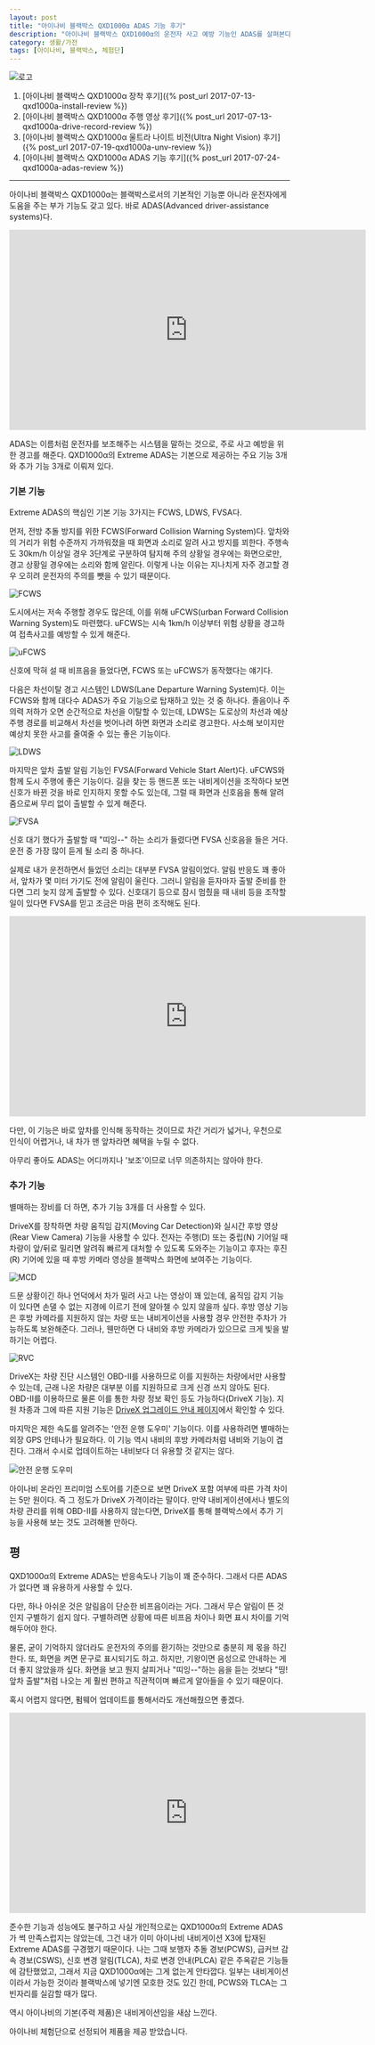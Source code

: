 ```yaml
---
layout: post
title: "아이나비 블랙박스 QXD1000α ADAS 기능 후기"
description: "아이나비 블랙박스 QXD1000α의 운전자 사고 예방 기능인 ADAS를 살펴본다."
category: 생활/가전
tags: [아이나비, 블랙박스, 체험단]
---
```


![로고](https://lh3.googleusercontent.com/-ZOHfv5nwg-M/WWdZVUbc4QI/AAAAAAAAVTY/zn8ULiJl2KETvSp09ow3hvLqfIaWtzhWQCE0YBhgL/s640/QXD1000%25CE%25B1+LOGO.png)

1. [아이나비 블랙박스 QXD1000α 장착 후기]({% post_url 2017-07-13-qxd1000a-install-review %})
2. [아이나비 블랙박스 QXD1000α 주행 영상 후기]({% post_url 2017-07-13-qxd1000a-drive-record-review %})
3. [아이나비 블랙박스 QXD1000α 울트라 나이트 비전(Ultra Night Vision) 후기]({% post_url 2017-07-19-qxd1000a-unv-review %})
4. [아이나비 블랙박스 QXD1000α ADAS 기능 후기]({% post_url 2017-07-24-qxd1000a-adas-review %})

- - - - -

아이나비 블랙박스 QXD1000α는 블랙박스로서의 기본적인 기능뿐 아니라
운전자에게 도움을 주는 부가 기능도 갖고 있다.
바로 ADAS(Advanced driver-assistance systems)다.

<center><iframe width="640" height="360" src="https://www.youtube.com/embed/ZjoPP8lmoFE" frameborder="0" allowfullscreen></iframe></center>

ADAS는 이름처럼 운전자를 보조해주는 시스템을 말하는 것으로,
주로 사고 예방을 위한 경고를 해준다.
QXD1000α의 Extreme ADAS는 기본으로 제공하는 주요 기능 3개와 추가 기능 3개로 이뤄져 있다.


### 기본 기능

Extreme ADAS의 핵심인 기본 기능 3가지는 FCWS, LDWS, FVSA다.

먼저, 전방 추돌 방지를 위한 FCWS(Forward Collision Warning System)다.
앞차와의 거리가 위험 수준까지 가까워졌을 때 화면과 소리로 알려 사고 방지를 꾀한다.
주행속도 30km/h 이상일 경우 3단계로 구분하여 탐지해
주의 상황일 경우에는 화면으로만, 경고 상황일 경우에는 소리와 함께 알린다.
이렇게 나눈 이유는 지나치게 자주 경고할 경우 오히려 운전자의 주의를 뺏을 수 있기 때문이다.

![FCWS](https://lh3.googleusercontent.com/-NcVcbKCi4PI/WXZQpcRAgjI/AAAAAAAAVpo/MI5yq9ej2Mgkn3c-vrfHtmvUyU4HGN7SwCE0YBhgL/s0/qxd1000a-fcws.jpg)

도시에서는 저속 주행할 경우도 많은데,
이를 위해 uFCWS(urban Forward Collision Warning System)도 마련했다.
uFCWS는 시속 1km/h 이상부터 위험 상황을 경고하여 접촉사고를 예방할 수 있게 해준다.

![uFCWS](https://lh3.googleusercontent.com/-bLwqbWFox84/WXZQ0osF1QI/AAAAAAAAVp4/zSJQ2mfqWDwz_7vFiegH98J6gEVj5sGvACE0YBhgL/s0/qxd1000a-ufcws.jpg)

신호에 막혀 설 때 비프음을 들었다면, FCWS 또는 uFCWS가 동작했다는 얘기다.

다음은 차선이탈 경고 시스템인 LDWS(Lane Departure Warning System)다.
이는 FCWS와 함께 대다수 ADAS가 주요 기능으로 탑재하고 있는 것 중 하나다.
졸음이나 주의력 저하가 오면 순간적으로 차선을 이탈할 수 있는데,
LDWS는 도로상의 차선과 예상 주행 경로를 비교해서 차선을 벗어나려 하면 화면과 소리로 경고한다.
사소해 보이지만 예상치 못한 사고를 줄여줄 수 있는 좋은 기능이다.

![LDWS](https://lh3.googleusercontent.com/-YmXbY_z8bfU/WXZUJciqEUI/AAAAAAAAVqc/p1mNU4TmHUUdsoBkCo6dKTN41Wkx7ucJQCE0YBhgL/s0/qxd1000a-ldws.jpg)

마지막은 앞차 출발 알림 기능인 FVSA(Forward Vehicle Start Alert)다.
uFCWS와 함께 도시 주행에 좋은 기능이다.
길을 찾는 등 핸드폰 또는 내비게이션을 조작하다 보면 신호가 바뀐 것을 바로 인지하지 못할 수도 있는데,
그럴 때 화면과 신호음을 통해 알려줌으로써 무리 없이 출발할 수 있게 해준다.

![FVSA](https://lh3.googleusercontent.com/-2gtEnftd2Hg/WXZT7VlJn2I/AAAAAAAAVqM/Yp00D8lKwrcaQ8uNq0fRjhDiqxn9hrdAgCE0YBhgL/s0/qxd1000a-fvsa.jpg)

신호 대기 했다가 출발할 때 "띠잉--" 하는 소리가 들렸다면 FVSA 신호음을 들은 거다.
운전 중 가장 많이 듣게 될 소리 중 하나다.

실제로 내가 운전하면서 들었던 소리는 대부분 FVSA 알림이었다.
알림 반응도 꽤 좋아서, 앞차가 몇 미터 가기도 전에 알림이 울린다.
그러니 알림을 듣자마자 출발 준비를 한다면 그리 늦지 않게 출발할 수 있다.
신호대기 등으로 잠시 멈췄을 때 내비 등을 조작할 일이 있다면 FVSA를 믿고 조금은 마음 편히 조작해도 된다.

<center><iframe width="640" height="360" src="https://www.youtube.com/embed/Iiy71zvxhDY" frameborder="0" allowfullscreen>FVSA 알림음</iframe></center>

다만, 이 기능은 바로 앞차를 인식해 동작하는 것이므로
차간 거리가 넓거나, 우천으로 인식이 어렵거나, 내 차가 맨 앞차라면 혜택을 누릴 수 없다.

아무리 좋아도 ADAS는 어디까지나 '보조'이므로 너무 의존하지는 않아야 한다.


### 추가 기능

별매하는 장비를 더 하면, 추가 기능 3개를 더 사용할 수 있다.

DriveX를 장착하면 차량 움직임 감지(Moving Car Detection)와 실시간 후방 영상(Rear View Camera) 기능을 사용할 수 있다.
전자는 주행(D) 또는 중립(N) 기어일 때 차량이 앞/뒤로 밀리면 알려줘 빠르게 대처할 수 있도록 도와주는 기능이고
후자는 후진(R) 기어에 있을 때 후방 카메라 영상을 블랙박스 화면에 보여주는 기능이다.

![MCD](https://lh3.googleusercontent.com/-O3jYbS4LfCk/WXZYQiBYYqI/AAAAAAAAVqw/jShy5Jf012cJwk43sLCwJlfzw7WS7t1igCE0YBhgL/s0/qxd1000a-mcd.jpg)

드문 상황이긴 하나 언덕에서 차가 밀려 사고 나는 영상이 꽤 있는데,
움직임 감지 기능이 있다면 손댈 수 없는 지경에 이르기 전에 알아챌 수 있지 않을까 싶다.
후방 영상 기능은 후방 카메라를 지원하지 않는 차량 또는 내비게이션을 사용할 경우 안전한 주차가 가능하도록 보완해준다.
그러나, 웬만하면 다 내비와 후방 카메라가 있으므로 크게 빛을 발하기는 어렵다.

![RVC](https://lh3.googleusercontent.com/-WhBJ7Z83uF8/WXZYdY-kAeI/AAAAAAAAVrA/Oja2yu9tbUE0EK4UJ3qcXkXc3jC3li49ACE0YBhgL/s0/qxd1000a-rvc.jpg)

DriveX는 차량 진단 시스템인 OBD-II를 사용하므로
이를 지원하는 차량에서만 사용할 수 있는데,
근래 나온 차량은 대부분 이를 지원하므로 크게 신경 쓰지 않아도 된다.
OBD-II를 이용하므로 물론 이를 통한 차량 정보 확인 등도 가능하다(DriveX 기능).
지원 차종과 그에 따른 지원 기능은 [DriveX 업그레이드 안내 페이지](http://www.inavi.com/Upgrades/DriveX)에서 확인할 수 있다.

마지막은 제한 속도를 알려주는 '안전 운행 도우미' 기능이다.
이를 사용하려면 별매하는 외장 GPS 안테나가 필요하다.
이 기능 역시 내비의 후방 카메라처럼 내비와 기능이 겹친다.
그래서 수시로 업데이트하는 내비보다 더 유용할 것 같지는 않다.

![안전 운행 도우미](https://lh3.googleusercontent.com/-NV2DBOI1rrc/WXZYlykUxpI/AAAAAAAAVrQ/AUpwuxMTUm4Pzv6A7g0Rt2XpU6h2bZO4gCE0YBhgL/s0/qxd1000a-sdh.jpg)

아이나비 온라인 프리미엄 스토어를 기준으로 보면
DriveX 포함 여부에 따른 가격 차이는 5만 원이다.
즉 그 정도가 DriveX 가격이라는 말이다.
만약 내비게이션에서나 별도의 차량 관리를 위해 OBD-II를 사용하지 않는다면,
DriveX를 통해 블랙박스에서 추가 기능을 사용해 보는 것도 고려해볼 만하다.


## 평

QXD1000α의 Extreme ADAS는 반응속도나 기능이 꽤 준수하다.
그래서 다른 ADAS가 없다면 꽤 유용하게 사용할 수 있다.

다만, 하나 아쉬운 것은 알림음이 단순한 비프음이라는 거다.
그래서 무슨 알림이 뜬 것인지 구별하기 쉽지 않다.
구별하려면 상황에 따른 비프음 차이나 화면 표시 차이를 기억해두어야 한다.

물론, 굳이 기억하지 않더라도 운전자의 주의를 환기하는 것만으로 충분히 제 몫을 하긴 한다.
또, 화면을 켜면 문구로 표시되기도 하고.
하지만, 기왕이면 음성으로 안내하는 게 더 좋지 않았을까 싶다.
화면을 보고 뭔지 살피거나 "띠잉--"하는 음을 듣는 것보다
"띵! 앞차 출발"처럼 나오는 게 훨씬 편하고 직관적이며 빠르게 알아들을 수 있기 때문이다.

혹시 어렵지 않다면, 펌웨어 업데이트를 통해서라도 개선해줬으면 좋겠다.

<center><iframe width="640" height="360" src="https://www.youtube.com/embed/cXUPMOz5Qeo" frameborder="0" allowfullscreen></iframe></center>

준수한 기능과 성능에도 불구하고 사실 개인적으로는 QXD1000α의 Extreme ADAS가 썩 만족스럽지는 않았는데,
그건 내가 이미 아이나비 내비게이션 X3에 탑재된 Extreme ADAS를 구경했기 때문이다.
나는 그때 보행자 추돌 경보(PCWS), 급커브 감속 경보(CSWS), 신호 변경 알림(TLCA), 차로 변경 안내(PLCA) 같은 주옥같은 기능들에 감탄했었고,
그래서 지금 QXD1000α에는 그게 없는게 안타깝다.
일부는 내비게이션이라서 가능한 것이라 블랙박스에 넣기엔 모호한 것도 있긴 한데,
PCWS와 TLCA는 그 빈자리를 실감할 때가 많다.

역시 아이나비의 기본(주력 제품)은 내비게이션임을 새삼 느낀다.

<div class="im im-info">
아이나비 체험단으로 선정되어 제품을 제공 받았습니다.
</div>
